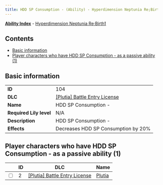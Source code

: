 ```yaml
---
title: HDD SP Consumption - (Ability) - Hyperdimension Neptunia Re;Birth1
---
```


[**Ability Index**](/neptunia/rb1/ability/index.html) - [Hyperdimension Neptunia Re;Birth1](/neptunia/rb1)

## Contents

- [Basic information](#basic-information)
- [Player characters who have HDD SP Consumption - as a passive ability (1)](#player-characters-who-have-hdd-sp-consumption-as-a-passive-ability-1)

## Basic information

|   |   |
| -- | -- |
| **ID** | 104 |
| **DLC** | [[Plutia] Battle Entry License](/neptunia/rb1/dlc/7-plutia.html) |
| **Name** | HDD SP Consumption - |
| **Required Lily level** | N/A |
| **Description** | HDD SP Consumption - |
| **Effects** | Decreases HDD SP Consumption by 20% |


## Player characters who have HDD SP Consumption - as a passive ability (1)

|    | ID | DLC | Name |
| -- | -- | --- | ---- |
| <input type="checkbox" id="rb1-player-7-2" class="trackbox" /> | 2 | [[Plutia] Battle Entry License](/neptunia/rb1/dlc/7-plutia.html) | [Plutia](/neptunia/rb1/player/7-2-plutia.html) |
